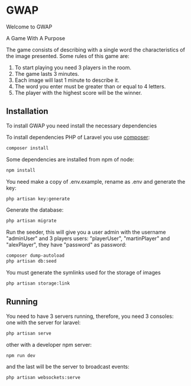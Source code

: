 # GWAP

Welcome to GWAP<br />

A Game With A Purpose<br />

The game consists of describing with a single word the characteristics of the image presented.
Some rules of this game are:<br />
1. To start playing you need 3 players in the room.
2. The game lasts 3 minutes.
3. Each image will last 1 minute to describe it.
4. The word you enter must be greater than or equal to 4 letters.
5. The player with the highest score will be the winner.

## Installation
To install GWAP you need install the necessary dependencies

To install dependencies PHP of Laravel you use [composer](https://getcomposer.org/):
```bash
composer install
```
Some dependencies are installed from npm of node:
```bash
npm install
```
You need make a copy of .env.example, rename as .env and generate the key:
```bash
php artisan key:generate
```
Generate the database:
```bash
php artisan migrate
```
Run the seeder, this will give you a user admin with the username "adminUser" and 3 players users:
"playerUser", "martinPlayer" and "alexPlayer", they have "password" as password:
```bash
composer dump-autoload
php artisan db:seed
```
You must generate the symlinks used for the storage of images
```bash
php artisan storage:link
```

## Running
You need to have 3 servers running, therefore, you need 3 consoles:</br>
one with the server for laravel:
```bash
php artisan serve
```
other with a developer npm server:
```bash
npm run dev 
```
and the last will be the server to broadcast events:
```bash
php artisan websockets:serve 
```